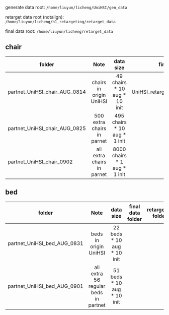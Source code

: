 generate data root: `/home/liuyun/licheng/UniHSI/gen_data`

retarget data root (notalign): `/home/liuyun/licheng/h1_retargeting/retarget_data`

final data root: `/home/liuyun/licheng/retarget_data`

## chair 

|folder |         Note           |  data size | final data folder |retargeted folder |
|---|:---------------------:|:--------------:|:--------------:|:--------------:|
| partnet_UniHSI_chair_AUG_0814 | chairs in origin UniHSI       | 49 chairs * 10 aug * 10 init|UniHSI_retargeted_data_augmented_sit |-- |
| partnet_UniHSI_chair_AUG_0825 | 500 extra chairs in parnet  | 495 chairs * 10 aug * 1 init| |UniHSI_retargeted_partnet_add500_aug_chair_sit_0825_notalign|
| partnet_UniHSI_chair_0902 | all extra chairs in parnet    | 8000 chairs * 1 aug * 1 init| | |


## bed 

|folder |         Note           |  data size | final data folder |retargeted folder |
|---|:---------------------:|:--------------:|:--------------:|:--------------:|
| partnet_UniHSI_bed_AUG_0831 | beds in origin UniHSI | 22 beds * 10 aug * 10 init|  | |
| partnet_UniHSI_bed_AUG_0901 | all extra 56 regular beds in partnet | 51 beds * 10 aug * 10 init|  | |